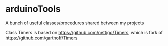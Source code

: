 # arduinoTools
A bunch of useful classes/procedures shared between my projects

Class Timers is based on https://github.com/nettigo/Timers, which is fork of https://github.com/garthoff/Timers
